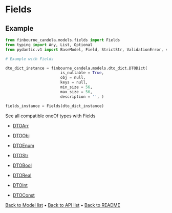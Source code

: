 # Fields

## Example

```python
from finbourne_candela.models.fields import Fields
from typing import Any, List, Optional
from pydantic.v1 import BaseModel, Field, StrictStr, ValidationError, validator

# Example with Fields 

dto_dict_instance = finbourne_candela.models.dto_dict.DTODict(
                        is_nullable = True, 
                        obj = null, 
                        keys = null, 
                        min_size = 56, 
                        max_size = 56, 
                        description = '', )

fields_instance = Fields(dto_dict_instance)

```
See all compatible oneOf types with Fields


 * [DTOArr](./DTOArr.md)

 * [DTOObj](./DTOObj.md)

 * [DTOEnum](./DTOEnum.md)

 * [DTOStr](./DTOStr.md)

 * [DTOBool](./DTOBool.md)

 * [DTOReal](./DTOReal.md)

 * [DTOInt](./DTOInt.md)

 * [DTOConst](./DTOConst.md)

[Back to Model list](../README.md#documentation-for-models) &#8226; [Back to API list](../README.md#documentation-for-api-endpoints) &#8226; [Back to README](../README.md)

